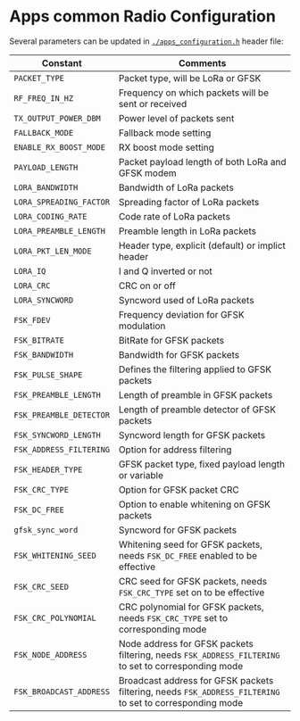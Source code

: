 # Apps common Radio Configuration

Several parameters can be updated in [`./apps_configuration.h`](./apps_configuration.h) header file:

| Constant                | Comments                                                                                                   |
| ----------------------- | ---------------------------------------------------------------------------------------------------------- |
| `PACKET_TYPE`           | Packet type, will be LoRa or GFSK                                                                          |
| `RF_FREQ_IN_HZ`         | Frequency on which packets will be sent or received                                                        |
| `TX_OUTPUT_POWER_DBM`   | Power level of packets sent                                                                                |
| `FALLBACK_MODE`         | Fallback mode setting                                                                                      |
| `ENABLE_RX_BOOST_MODE`  | RX boost mode setting                                                                                      |
| `PAYLOAD_LENGTH`        | Packet payload length of both LoRa and GFSK modem                                                          |
| `LORA_BANDWIDTH`        | Bandwidth of LoRa packets                                                                                  |
| `LORA_SPREADING_FACTOR` | Spreading factor of LoRa packets                                                                           |
| `LORA_CODING_RATE`      | Code rate of LoRa packets                                                                                  |
| `LORA_PREAMBLE_LENGTH`  | Preamble length in LoRa packets                                                                            |
| `LORA_PKT_LEN_MODE`     | Header type, explicit (default) or implict header                                                          |
| `LORA_IQ`               | I and Q inverted or not                                                                                    |
| `LORA_CRC`              | CRC on or off                                                                                              |
| `LORA_SYNCWORD`         | Syncword used of LoRa packets                                                                              |
| `FSK_FDEV`              | Frequency deviation for GFSK modulation                                                                    |
| `FSK_BITRATE`           | BitRate for GFSK packets                                                                                   |
| `FSK_BANDWIDTH`         | Bandwidth for GFSK packets                                                                                 |
| `FSK_PULSE_SHAPE`       | Defines the filtering applied to GFSK packets                                                              |
| `FSK_PREAMBLE_LENGTH`   | Length of preamble in GFSK packets                                                                         |
| `FSK_PREAMBLE_DETECTOR` | Length of preamble detector of GFSK packets                                                                |
| `FSK_SYNCWORD_LENGTH`   | Syncword length for GFSK packets                                                                           |
| `FSK_ADDRESS_FILTERING` | Option for address filtering                                                                               |
| `FSK_HEADER_TYPE`       | GFSK packet type, fixed payload length or variable                                                         |
| `FSK_CRC_TYPE`          | Option for GFSK packet CRC                                                                                 |
| `FSK_DC_FREE`           | Option to enable whitening on GFSK packets                                                                 |
| `gfsk_sync_word`        | Syncword for GFSK packets                                                                                  |
| `FSK_WHITENING_SEED`    | Whitening seed for GFSK packets, needs `FSK_DC_FREE` enabled to be effective                               |
| `FSK_CRC_SEED`          | CRC seed for GFSK packets, needs `FSK_CRC_TYPE` set on to be effective                                     |
| `FSK_CRC_POLYNOMIAL`    | CRC polynomial for GFSK packets, needs `FSK_CRC_TYPE` set to corresponding mode                            |
| `FSK_NODE_ADDRESS`      | Node address for GFSK packets filtering, needs `FSK_ADDRESS_FILTERING` to set to corresponding mode        |
| `FSK_BROADCAST_ADDRESS` | Broadcast address for GFSK packets filtering, needs `FSK_ADDRESS_FILTERING` to set to corresponding mode   |
